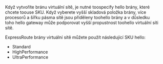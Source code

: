 Když vytvoříte bránu virtuální sítě, je nutné toospecify hello brány, které chcete toouse SKU. Když vyberete vyšší skladová položka brány, více procesorů a šířku pásma sítě jsou přiděleny toohello brány a v důsledku toho hello gateway může podporovat vyšší propustnost toohello virtuální síti sítě. 

ExpressRoute brány virtuální sítě můžete použít následující SKU hello: 

* Standard
* HighPerformance
* UltraPerformance

